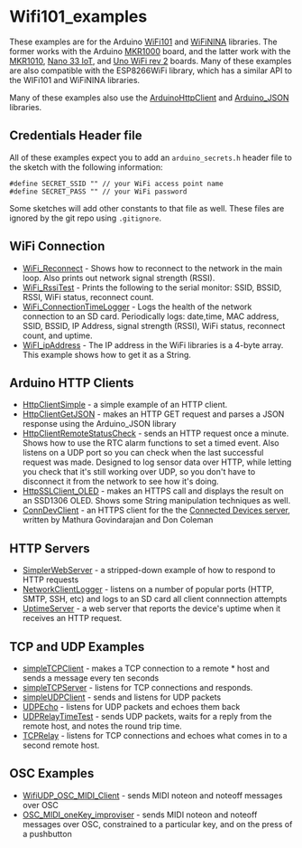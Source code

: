 # Wifi101_examples

These examples are for the Arduino [WiFi101](https://www.arduino.cc/en/Reference/WiFi101) and [WiFiNINA](https://www.arduino.cc/en/Reference/WiFiNINA) libraries. The former works with the Arduino [MKR1000](https://store.arduino.cc/usa/arduino-mkr1000) board, and the latter work with the [MKR1010](https://store.arduino.cc/usa/mkr-wifi-1010), [Nano 33 IoT](https://store.arduino.cc/usa/nano-33-iot), and [Uno WiFi rev 2](https://store.arduino.cc/usa/arduino-uno-wifi-rev2) boards. Many of these examples are also compatible with the ESP8266WiFi library, which has a similar API to the WIFi101 and WiFiNINA libraries. 

Many of these examples also use the [ArduinoHttpClient](https://github.com/arduino-libraries/ArduinoHttpClient) and [Arduino_JSON](https://github.com/arduino-libraries/Arduino_JSON) libraries.

## Credentials Header file

All of these examples expect you to add an `arduino_secrets.h` header file to the sketch with the following information: 
````arduino
#define SECRET_SSID "" // your WiFi access point name
#define SECRET_PASS "" // your WiFi password
````

Some sketches will add other constants to that file as well. These files are ignored by the git repo using `.gitignore`.

## WiFi Connection
* [WiFi_Reconnect](https://github.com/tigoe/Wifi101_examples/tree/master/WiFi_Connection_Examples/WiFi_Reconnect) -  Shows how to reconnect to the network in the main loop. Also prints out network signal strength (RSSI).
* [WiFi_RssiTest](https://github.com/tigoe/Wifi101_examples/tree/master/WiFi_Connection_Examples/WiFi_RssiTest) - Prints the following to the serial monitor: SSID, BSSID, RSSI, WiFi status, reconnect count.
* [WiFi_ConnectionTimeLogger](https://github.com/tigoe/Wifi101_examples/tree/master/WiFi_Connection_Examples/WiFi_ConnectionTimeLogger) - Logs the health of the network connection to an SD card. Periodically logs: date,time, MAC address, SSID, BSSID, IP Address, signal strength (RSSI), WiFi status, reconnect count, and uptime.
* [WiFI_ipAddress](https://github.com/tigoe/Wifi101_examples/tree/master/WiFi_Connection_Examples/WiFi_ipAddress) - The IP address in the WiFi libraries is a 4-byte array. This example shows how to get it as a String.

## Arduino HTTP Clients
* [HttpClientSimple](https://github.com/tigoe/Wifi101_examples/tree/master/ArduinoHttpClient_Examples/HttpClientSimple) - a simple example of an HTTP client. 
* [HttpClientGetJSON](https://github.com/tigoe/Wifi101_examples/tree/master/ArduinoHttpClient_Examples/HttpClientGetJSON) - makes an HTTP GET request and parses a JSON response using the Arduino_JSON library             
* [HttpClientRemoteStatusCheck](https://github.com/tigoe/Wifi101_examples/tree/master/ArduinoHttpClient_Examples/HttpClientRemoteStatusCheck) - sends an HTTP request once a minute. Shows how to use the RTC alarm functions to set a timed event. Also listens on a UDP port so you can check when the last successful request was made. Designed to log sensor data over HTTP, while letting you check that it's still working over UDP, so you don't have to disconnect it from the network to see how it's doing. 
* [HttpSSLClient_OLED](https://github.com/tigoe/Wifi101_examples/tree/master/ArduinoHttpClient_Examples/HttpSSLClient_OLED) - makes an HTTPS call and displays the result on an SSD1306 OLED. Shows some String manipulation techniques as well.
* [ConnDevClient](https://github.com/tigoe/Wifi101_examples/tree/master/ArduinoHttpClient_Examples/ConnDevClient) - an HTTPS client for the the  [Connected Devices server](https://github.com/don/itp-connected-devices`), written by Mathura Govindarajan and Don Coleman

## HTTP Servers
* [SimplerWebServer](https://github.com/tigoe/Wifi101_examples/tree/master/Servers/SimplerWebServer) - a stripped-down example of how to respond to HTTP requests
* [NetworkClientLogger](https://github.com/tigoe/Wifi101_examples/tree/master/Servers/NetworkClientLogger) - listens on a number of popular ports (HTTP, SMTP, SSH, etc) and logs to an SD card all client connnection attempts
* [UptimeServer](https://github.com/tigoe/Wifi101_examples/tree/master/Servers/UptimeServer) - a web server that reports the device's uptime when it receives an HTTP request. 

## TCP and UDP Examples
* [simpleTCPClient](https://github.com/tigoe/Wifi101_examples/tree/master/simpleTCPClient) - makes a TCP connection to a remote * host and sends a message every ten seconds
* [simpleTCPServer](https://github.com/tigoe/Wifi101_examples/tree/master/simpleTCPServer) - listens for TCP connections and responds.
* [simpleUDPClient](https://github.com/tigoe/Wifi101_examples/tree/master/simpleUDPClient) - sends and listens for UDP packets
* [UDPEcho](https://github.com/tigoe/Wifi101_examples/tree/master/UDPEcho) - listens for UDP packets and echoes them back
* [UDPRelayTimeTest](https://github.com/tigoe/Wifi101_examples/tree/master/UDPRelayTimeTest) - sends UDP packets, waits for a reply from the remote host, and notes the round trip time. 
* [TCPRelay](https://github.com/tigoe/Wifi101_examples/tree/master/TCPRelay) - listens for TCP connections and echoes what comes in to a second remote host. 

## OSC Examples
* [WifiUDP_OSC_MIDI_Client](https://github.com/tigoe/Wifi101_examples/tree/master/OSC_Examples/WifiUDP_OSC_MIDI_Client) - sends MIDI noteon and noteoff messages over OSC
* [OSC_MIDI_oneKey_improviser](https://github.com/tigoe/Wifi101_examples/tree/master/OSC_Examples/OSC_MIDI_oneKey_improviser) - sends MIDI noteon and noteoff messages over OSC, constrained to a particular key, and on the press of a pushbutton


